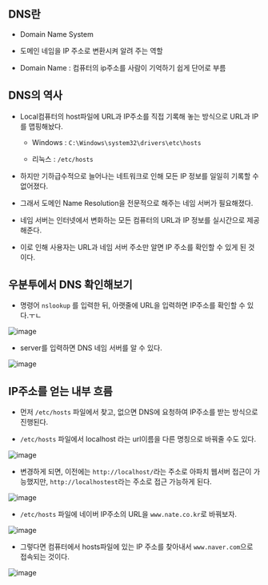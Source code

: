 ## DNS란

- Domain Name System

- 도메인 네임을 IP 주소로 변환시켜 알려 주는 역할

- Domain Name : 컴퓨터의 ip주소를 사람이 기억하기 쉽게 단어로 부름

## DNS의 역사

- Local컴퓨터의 host파일에 URL과 IP주소를 직접 기록해 놓는 방식으로 URL과 IP를 맵핑해놨다.

  - Windows : `C:\Windows\system32\drivers\etc\hosts`

  - 리눅스 : `/etc/hosts`
  
- 하지만 기하급수적으로 늘어나는 네트워크로 인해 모든 IP 정보를 일일히 기록할 수 없어졌다. 

- 그래서 도메인 Name Resolution을 전문적으로 해주는 네임 서버가 필요해졌다. 

- 네임 서버는 인터넷에서 변화하는 모든 컴퓨터의 URL과 IP 정보를 실시간으로 제공해준다. 

- 이로 인해 사용자는 URL과 네임 서버 주소만 알면 IP 주소를 확인할 수 있게 된 것이다.

## 우분투에서 DNS 확인해보기

- 명령어 `nslookup` 를 입력한 뒤, 아랫줄에 URL을 입력하면 IP주소를 확인할 수 있다.ㅜㄴ

![image](https://user-images.githubusercontent.com/77392444/114637387-2cae9100-9d04-11eb-91c9-d3035c2065bc.png)

- server를 입력하면 DNS 네임 서버를 알 수 있다. 

![image](https://user-images.githubusercontent.com/77392444/114637562-a5ade880-9d04-11eb-8cb7-289b7e7c3bf0.png)

## IP주소를 얻는 내부 흐름

- 먼저 `/etc/hosts` 파일에서 찾고, 없으면 DNS에 요청하여 IP주소를 받는 방식으로 진행된다. 

- `/etc/hosts` 파일에서 localhost 라는 url이름을 다른 명칭으로 바꿔줄 수도 있다. 

![image](https://user-images.githubusercontent.com/77392444/114637945-79df3280-9d05-11eb-9cdb-258650050a79.png)

- 변경하게 되면, 이전에는 `http://localhost/`라는 주소로 아파치 웹서버 접근이 가능했지만, `http://localhostest`라는 주소로 접근 가능하게 된다. 

![image](https://user-images.githubusercontent.com/77392444/114638036-b1e67580-9d05-11eb-867e-1f755abf3a20.png)

- `/etc/hosts` 파일에 네이버 IP주소의 URL을 `www.nate.co.kr`로 바꿔보자.

![image](https://user-images.githubusercontent.com/77392444/114638301-44871480-9d06-11eb-983a-60fd5c8d40e6.png)

- 그렇다면 컴퓨터에서 hosts파일에 있는 IP 주소를 찾아내서 `www.naver.com`으로 접속되는 것이다. 

![image](https://user-images.githubusercontent.com/77392444/114638390-76987680-9d06-11eb-8d1a-964badeed591.png)








